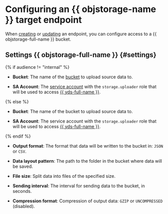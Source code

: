 # Configuring an {{ objstorage-name }} target endpoint

When [creating](../index.md#create) or [updating](../index.md#update) an endpoint, you can configure access to a {{ objstorage-full-name }} bucket.

## Settings {{ objstorage-full-name }} {#settings}

{% if audience != "internal" %}

* **Bucket**: The name of the [bucket](../../../../storage/concepts/bucket.md) to upload source data to.

* **SA Account**: The [service account](../../../../iam/concepts/users/service-accounts.md) with the `storage.uploader` role that will be used to access [{{ yds-full-name }}](../../../../data-streams/).

{% else %}

* **Bucket**: The name of the bucket to upload source data to.

* **SA Account**: The service account with the `storage.uploader` role that will be used to access [{{ yds-full-name }}](../../../../data-streams).

{% endif %}

* **Output format**: The format that data will be written to the bucket in: `JSON` or `CSV`.

* **Data layout pattern**: The path to the folder in the bucket where data will be saved.

* **File size**: Split data into files of the specified size.

* **Sending interval**: The interval for sending data to the bucket, in seconds.

* **Compression format**: Compression of output data: `GZIP` or `UNCOMPRESSED` (disabled).
